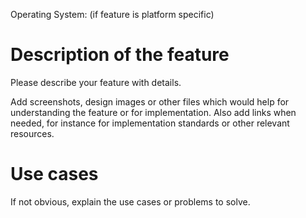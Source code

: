 Operating System: (if feature is platform specific)

# Description of the feature

Please describe your feature with details.

Add screenshots, design images or other files which would help for
understanding the feature or for implementation.
Also add links when needed, for instance for implementation standards
or other relevant resources.

# Use cases

If not obvious, explain the use cases or problems to solve.
